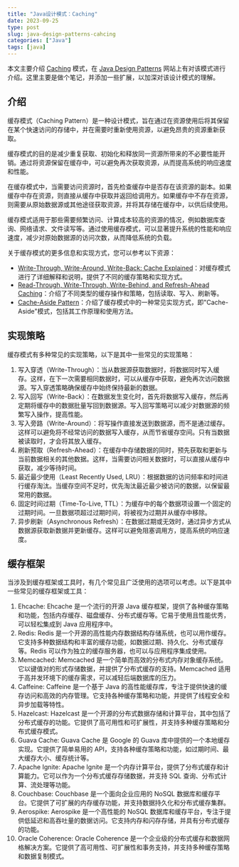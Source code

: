 ```yaml
---
title: "Java设计模式：Caching"
date: 2023-09-25
type: post
slug: java-design-patterns-cahcing
categories: ["Java"]
tags: [java]
---
```


本文主要介绍 [Caching](https://java-design-patterns.com/zh/patterns/caching/) 模式，在 [Java Design Patterns](https://java-design-patterns.com/) 网站上有对该模式进行介绍。这里主要是做个笔记，并添加一些扩展，以加深对该设计模式的理解。

## 介绍

缓存模式（Caching Pattern）是一种设计模式，旨在通过在资源使用后将其保留在某个快速访问的存储中，并在需要时重新使用资源，以避免昂贵的资源重新获取。

缓存模式的目的是减少重复获取、初始化和释放同一资源所带来的不必要性能开销。通过将资源保留在缓存中，可以避免再次获取资源，从而提高系统的响应速度和性能。

在缓存模式中，当需要访问资源时，首先检查缓存中是否存在该资源的副本。如果缓存中存在资源，则直接从缓存中获取并返回给调用方。如果缓存中不存在资源，则需要从原始数据源或其他途径获取资源，并将其存储在缓存中，以供后续使用。

缓存模式适用于那些需要频繁访问、计算成本较高的资源的情况，例如数据库查询、网络请求、文件读写等。通过使用缓存模式，可以显著提升系统的性能和响应速度，减少对原始数据源的访问次数，从而降低系统的负载。

关于缓存模式的更多信息和实现方式，您可以参考以下资源：

- [Write-Through, Write-Around, Write-Back: Cache Explained](https://java-design-patterns.com/zh/patterns/caching/)：对缓存模式进行了详细解释和说明，提供了不同的缓存策略和实现方式。
- [Read-Through, Write-Through, Write-Behind, and Refresh-Ahead Caching](https://java-design-patterns.com/zh/patterns/caching/)：介绍了不同类型的缓存操作和策略，包括读取、写入、刷新等。
- [Cache-Aside Pattern](https://java-design-patterns.com/zh/patterns/caching/)：介绍了缓存模式中的一种常见实现方式，即"Cache-Aside"模式，包括其工作原理和使用方法。

## 实现策略

缓存模式有多种常见的实现策略，以下是其中一些常见的实现策略：

1. 写入穿透（Write-Through）：当从数据源获取数据时，将数据同时写入缓存。这样，在下一次需要相同数据时，可以从缓存中获取，避免再次访问数据源。写入穿透策略确保缓存中始终保持最新的数据。
2. 写入回写（Write-Back）：在数据发生变化时，首先将数据写入缓存，然后再定期将缓存中的数据批量写回到数据源。写入回写策略可以减少对数据源的频繁写入操作，提高性能。
3. 写入旁路（Write-Around）：将写操作直接发送到数据源，而不是通过缓存。这样可以避免将不经常访问的数据写入缓存，从而节省缓存空间。只有当数据被读取时，才会将其放入缓存。
4. 刷新预取（Refresh-Ahead）：在缓存中存储数据的同时，预先获取和更新与当前数据相关的其他数据。这样，当需要访问相关数据时，可以直接从缓存中获取，减少等待时间。
5. 最近最少使用（Least Recently Used, LRU）：根据数据的访问频率和时间进行缓存淘汰。当缓存空间不足时，优先淘汰最近最少被访问的数据，以保留最常用的数据。
6. 固定时间过期（Time-To-Live, TTL）：为缓存中的每个数据项设置一个固定的过期时间。一旦数据项超过过期时间，将被视为过期并从缓存中移除。
7. 异步刷新（Asynchronous Refresh）：在数据过期或无效时，通过异步方式从数据源获取新数据并更新缓存。这样可以避免阻塞调用方，提高系统的响应速度。

## 缓存框架

当涉及到缓存框架或工具时，有几个常见且广泛使用的选项可以考虑。以下是其中一些常见的缓存框架或工具：

1. Ehcache: Ehcache 是一个流行的开源 Java 缓存框架，提供了各种缓存策略和功能，包括内存缓存、磁盘缓存、分布式缓存等。它易于使用且性能优秀，可以轻松集成到 Java 应用程序中。
2. Redis: Redis 是一个开源的高性能内存数据结构存储系统，也可以用作缓存。它支持多种数据结构和丰富的缓存功能，如数据过期、持久化、分布式缓存等。Redis 可以作为独立的缓存服务器，也可以与应用程序集成使用。
3. Memcached: Memcached 是一个简单而高效的分布式内存对象缓存系统。它以键值对的形式存储数据，并提供了分布式缓存的支持。Memcached 适用于高并发环境下的缓存需求，可以减轻后端数据库的压力。
4. Caffeine: Caffeine 是一个基于 Java 的高性能缓存库，专注于提供快速的缓存访问和高效的内存管理。它支持各种缓存策略和功能，并提供了线程安全和异步加载等特性。
5. Hazelcast: Hazelcast 是一个开源的分布式数据存储和计算平台，其中包括了分布式缓存的功能。它提供了高可用性和可扩展性，并支持多种缓存策略和分布式缓存模式。
6. Guava Cache: Guava Cache 是 Google 的 Guava 库中提供的一个本地缓存实现。它提供了简单易用的 API，支持各种缓存策略和功能，如过期时间、最大缓存大小、缓存统计等。
7. Apache Ignite: Apache Ignite 是一个内存计算平台，提供了分布式缓存和计算能力。它可以作为一个分布式缓存存储数据，并支持 SQL 查询、分布式计算、流处理等功能。
8. Couchbase: Couchbase 是一个面向企业应用的 NoSQL 数据库和缓存平台。它提供了可扩展的内存缓存功能，并支持数据持久化和分布式缓存集群。
9. Aerospike: Aerospike 是一个高性能的 NoSQL 数据库和缓存平台，专注于提供低延迟和高吞吐量的数据访问。它支持内存和闪存存储，并具有分布式缓存的功能。
10. Oracle Coherence: Oracle Coherence 是一个企业级的分布式缓存和数据网格解决方案。它提供了高可用性、可扩展性和事务支持，并支持多种缓存策略和数据复制模式。
